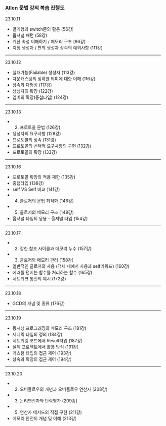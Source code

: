 ### Allen 문법 강의 복습 진행도
23.10.11
- 열거형과 switch문의 활용 (56강)
- 옵셔널 패턴 (58강)
- 계산 속성 이해하기 / 메모리 구조 (96강)
- 지정 생성자 / 편의 생성자 상속의 예외사항 (111강)
---
23.10.12
- 실패가능(Failable) 생성자 (113강)
- 다운캐스팅의 정확한 의미에 대한 이해 (116강)
- 상속과 다형성 (117강)
- 생성자의 확장 (122강)
- 멤버의 확장(중첩타입) (124강)
---
23.10.13
- 2) 프로토콜 문법 (126강)
- 생성자의 요구사항 (128강)
- 프로토콜의 상속 (131강)
- 프로토콜의 선택적 요구사항의 구현 (132강)
- 프로토콜의 확장 (133강)
---
23.10.16
- 프로토콜 확장의 적용 제한 (135강)
- 중첩타입 (138강)
- self VS Self 비교 (141강)
- 4) 클로저의 문법 최적화 (146강)
- 5) 클로저의 메모리 구조 (148강)
- 옵셔널 타입의 응용 - 옵셔널 타입 (154강)
---
23.10.17
- 2) 강한 참조 사이클과 메모리 누수 (157강)
- 3) 클로저와 메모리 관리 (158강)
- 일반적인 클로저의 사용 (객체 내에서 사용과 self키워드) (160강)
- 에러를 던지는 함수를 처리하는 함수 (165강)
- 네트워크 통신의 예시 (172강)
---
23.10.18
- GCD의 개념 및 종류 (176강)
---
23.10.19
- 동시성 프로그래밍의 메모리 구조 (181강)
- 제네릭 타입의 정의 (184강)
- 네트워킹 코드에서 Result타입 (187강)
- 실제 프로젝트에서 활용 방식 (191강)
- 커스텀 타입의 접근 제어 (193강)
- 상속과 확장의 접근 제어 (194강)
---
23.10.20
- 2) 오버플로우의 개념과 오버플로우 연산자 (208강)
- 3) 논리연산자와 단락평가 (209강)
- 5) 연산자 메서드의 직접 구현 (211강)
- 메모리 안전의 개념 및 이해 (213강)